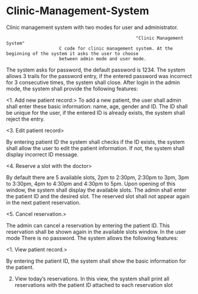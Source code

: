# Clinic-Management-System
Clinic management system with two modes for user and administrator.


                                                     "Clinic Management System"
                        C code for clinic management system. At the beginning of the system it asks the user to choose 
                        between admin mode and user mode.

<In admin mode>
   The system asks for password, the default password is 1234. The system allows 3 trails for the password 
entry, if the entered password was incorrect for 3 consecutive times, the system shall close. After login 
in the admin mode, the system shall provide the following features:

<1. Add new patient record:>
    To add a new patient, the user shall admin shall enter these basic information: name, age, gender and 
ID. The ID shall be unique for the user, if the entered ID is already exists, the system shall reject the 
entry.

<3. Edit patient record>

   By entering patient ID the system shall checks if the ID exists, the system shall allow the user to edit the 
patient information. If not, the system shall display incorrect ID message.

<4. Reserve a slot with the doctor>

   By default there are 5 available slots, 2pm to 2:30pm, 2:30pm to 3pm, 3pm to 3:30pm, 4pm to 4:30pm
and 4:30pm to 5pm. Upon opening of this window, the system shall display the available slots. The 
admin shall enter the patient ID and the desired slot. The reserved slot shall not appear again in the next 
patient reservation.

<5. Cancel reservation.>

   The admin can cancel a reservation by entering the patient ID. This reservation shall be shown again in 
the available slots window.
In the user mode
There is no password. The system allows the following features:

<1. View patient record.>

   By entering the patient ID, the system shall show the basic information for the patient.

2. View today’s reservations.
    In this view, the system shall print all reservations with the patient ID attached to each reservation slot


